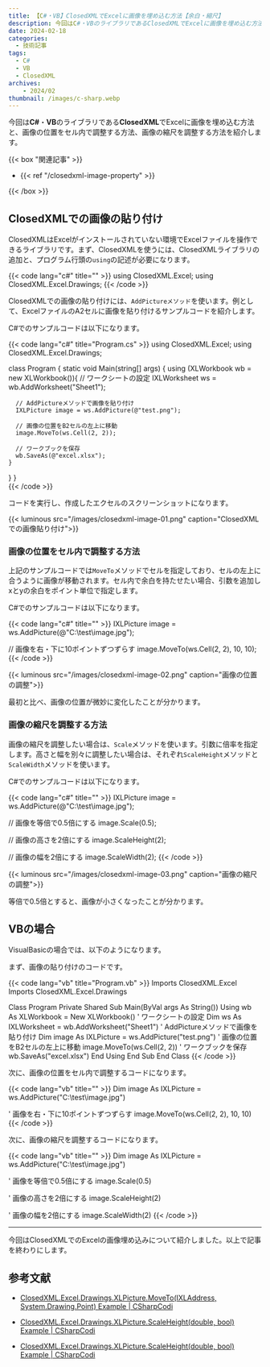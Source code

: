```yaml
---
title: 【C#・VB】ClosedXMLでExcelに画像を埋め込む方法【余白・縮尺】
description: 今回はC#・VBのライブラリであるClosedXMLでExcelに画像を埋め込む方法と、画像の位置をセル内で調整する方法、画像の縮尺を調整する方法を紹介します。
date: 2024-02-18
categories: 
  - 技術記事
tags: 
  - C#
  - VB
  - ClosedXML
archives:
    - 2024/02
thumbnail: /images/c-sharp.webp
---
```


今回は**C#**・**VB**のライブラリである**ClosedXML**でExcelに画像を埋め込む方法と、画像の位置をセル内で調整する方法、画像の縮尺を調整する方法を紹介します。

<!--more-->

{{< box "関連記事" >}}
<ul>
<li>{{< ref "/closedxml-image-property" >}}</li>
</ul>
{{< /box >}}

## ClosedXMLでの画像の貼り付け

ClosedXMLはExcelがインストールされていない環境でExcelファイルを操作できるライブラリです。まず、ClosedXMLを使うには、ClosedXMLライブラリの追加と、プログラム行頭の`using`の記述が必要になります。

{{< code lang="c#" title="" >}}
using ClosedXML.Excel;
using ClosedXML.Excel.Drawings;
{{< /code >}}

ClosedXMLでの画像の貼り付けには、`AddPictureメソッド`を使います。例として、ExcelファイルのA2セルに画像を貼り付けるサンプルコードを紹介します。

C#でのサンプルコードは以下になります。

{{< code lang="c#" title="Program.cs" >}}
using ClosedXML.Excel;
using ClosedXML.Excel.Drawings;

class Program
{
  static void Main(string[] args)
  {
    using (XLWorkbook wb = new XLWorkbook()){
      // ワークシートの設定
      IXLWorksheet ws = wb.AddWorksheet("Sheet1");
 
      // AddPictureメソッドで画像を貼り付け
      IXLPicture image = ws.AddPicture(@"test.png");

      // 画像の位置をB2セルの左上に移動
      image.MoveTo(ws.Cell(2, 2));
 
      // ワークブックを保存
      wb.SaveAs(@"excel.xlsx");
    }
  }
}   
{{< /code >}}

コードを実行し、作成したエクセルのスクリーンショットになります。

{{< luminous src="/images/closedxml-image-01.png" caption="ClosedXMLでの画像貼り付け">}}

### 画像の位置をセル内で調整する方法

上記のサンプルコードでは`MoveTo`メソッドでセルを指定しており、セルの左上に合うように画像が移動されます。セル内で余白を持たせたい場合、引数を追加しxとyの余白をポイント単位で指定します。

C#でのサンプルコードは以下になります。

{{< code lang="c#" title="" >}}
IXLPicture image = ws.AddPicture(@"C:\test\image.jpg");

// 画像を右・下に10ポイントずつずらす 
image.MoveTo(ws.Cell(2, 2), 10, 10);
{{< /code >}}

{{< luminous src="/images/closedxml-image-02.png" caption="画像の位置の調整">}}

最初と比べ、画像の位置が微妙に変化したことが分かります。

### 画像の縮尺を調整する方法

画像の縮尺を調整したい場合は、`Scale`メソッドを使います。引数に倍率を指定します。高さと幅を別々に調整したい場合は、それぞれ`ScaleHeight`メソッドと`ScaleWidth`メソッドを使います。

C#でのサンプルコードは以下になります。

{{< code lang="c#" title="" >}}
IXLPicture image = ws.AddPicture(@"C:\test\image.jpg");

// 画像を等倍で0.5倍にする
image.Scale(0.5);

// 画像の高さを2倍にする
image.ScaleHeight(2);

// 画像の幅を2倍にする
image.ScaleWidth(2);
{{< /code >}}

{{< luminous src="/images/closedxml-image-03.png" caption="画像の縮尺の調整">}}

等倍で0.5倍とすると、画像が小さくなったことが分かります。

## VBの場合

VisualBasicの場合では、以下のようになります。

まず、画像の貼り付けのコードです。

{{< code lang="vb" title="Program.vb" >}}
Imports ClosedXML.Excel
Imports ClosedXML.Excel.Drawings

Class Program
    Private Shared Sub Main(ByVal args As String())
        Using wb As XLWorkbook = New XLWorkbook()
            ' ワークシートの設定
            Dim ws As IXLWorksheet = wb.AddWorksheet("Sheet1")
            ' AddPictureメソッドで画像を貼り付け
            Dim image As IXLPicture = ws.AddPicture("test.png")
            ' 画像の位置をB2セルの左上に移動
            image.MoveTo(ws.Cell(2, 2))
            ' ワークブックを保存
            wb.SaveAs("excel.xlsx")
        End Using
    End Sub
End Class
{{< /code >}}

次に、画像の位置をセル内で調整するコードになります。

{{< code lang="vb" title="" >}}
Dim image As IXLPicture = ws.AddPicture("C:\test\image.jpg")

' 画像を右・下に10ポイントずつずらす 
image.MoveTo(ws.Cell(2, 2), 10, 10)
{{< /code >}}

次に、画像の縮尺を調整するコードになります。

{{< code lang="vb" title="" >}}
Dim image As IXLPicture = ws.AddPicture("C:\test\image.jpg")

' 画像を等倍で0.5倍にする
image.Scale(0.5)

' 画像の高さを2倍にする
image.ScaleHeight(2)

' 画像の幅を2倍にする
image.ScaleWidth(2)
{{< /code >}}

* * *

今回はClosedXMLでのExcelの画像埋め込みについて紹介しました。以上で記事を終わりにします。

## 参考文献

* [ClosedXML.Excel.Drawings.XLPicture.MoveTo(IXLAddress, System.Drawing.Point) Example | CSharpCodi](https://www.csharpcodi.com/csharp-examples/ClosedXML.Excel.Drawings.XLPicture.MoveTo(IXLAddress,%20System.Drawing.Point)/)

* [ClosedXML.Excel.Drawings.XLPicture.ScaleHeight(double, bool) Example | CSharpCodi](https://www.csharpcodi.com/csharp-examples/ClosedXML.Excel.Drawings.XLPicture.ScaleHeight(double,%20bool)/)

* [ClosedXML.Excel.Drawings.XLPicture.ScaleHeight(double, bool) Example | CSharpCodi](https://www.csharpcodi.com/csharp-examples/ClosedXML.Excel.Drawings.XLPicture.ScaleHeight(double,%20bool)/)